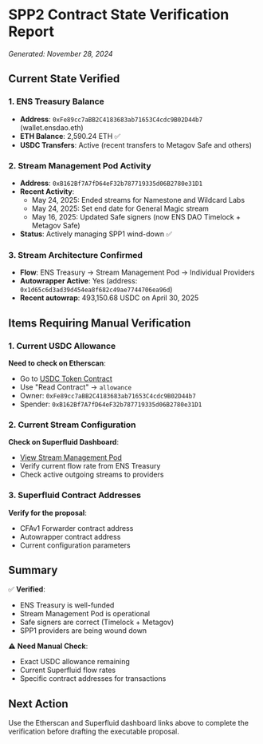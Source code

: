 # SPP2 Contract State Verification Report

_Generated: November 28, 2024_

## Current State Verified

### 1. ENS Treasury Balance

- **Address**: `0xFe89cc7aBB2C4183683ab71653C4cdc9B02D44b7` (wallet.ensdao.eth)
- **ETH Balance**: 2,590.24 ETH ✅
- **USDC Transfers**: Active (recent transfers to Metagov Safe and others)

### 2. Stream Management Pod Activity

- **Address**: `0xB162Bf7A7fD64eF32b787719335d06B2780e31D1`
- **Recent Activity**:
  - May 24, 2025: Ended streams for Namestone and Wildcard Labs
  - May 24, 2025: Set end date for General Magic stream
  - May 16, 2025: Updated Safe signers (now ENS DAO Timelock + Metagov Safe)
- **Status**: Actively managing SPP1 wind-down ✅

### 3. Stream Architecture Confirmed

- **Flow**: ENS Treasury → Stream Management Pod → Individual Providers
- **Autowrapper Active**: Yes (address: `0x1d65c6d3ad39d454ea8f682c49ae7744706ea96d`)
- **Recent autowrap**: 493,150.68 USDC on April 30, 2025

## Items Requiring Manual Verification

### 1. Current USDC Allowance

**Need to check on Etherscan**:

- Go to [USDC Token Contract](https://etherscan.io/address/0xA0b86991c6218b36c1d19D4a2e9Eb0cE3606eB48#readContract)
- Use "Read Contract" → `allowance`
- Owner: `0xFe89cc7aBB2C4183683ab71653C4cdc9B02D44b7`
- Spender: `0xB162Bf7A7fD64eF32b787719335d06B2780e31D1`

### 2. Current Stream Configuration

**Check on Superfluid Dashboard**:

- [View Stream Management Pod](https://app.superfluid.finance/token/ethereum/0x1ba8603da702602a8657980e825a6daa03dee93a?view=0xB162Bf7A7fD64eF32b787719335d06B2780e31D1)
- Verify current flow rate from ENS Treasury
- Check active outgoing streams to providers

### 3. Superfluid Contract Addresses

**Verify for the proposal**:

- CFAv1 Forwarder contract address
- Autowrapper contract address
- Current configuration parameters

## Summary

✅ **Verified**:

- ENS Treasury is well-funded
- Stream Management Pod is operational
- Safe signers are correct (Timelock + Metagov)
- SPP1 providers are being wound down

⚠️ **Need Manual Check**:

- Exact USDC allowance remaining
- Current Superfluid flow rates
- Specific contract addresses for transactions

## Next Action

Use the Etherscan and Superfluid dashboard links above to complete the verification before drafting the executable proposal.
